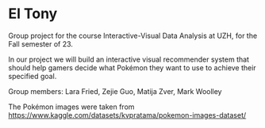 # El Tony
Group project for the course Interactive-Visual Data Analysis at UZH, for the Fall semester of 23.

In our project we will build an interactive visual recommender system that should help gamers decide what Pokémon they want to use to achieve their specified goal.

Group members: Lara Fried, Zejie Guo, Matija Zver, Mark Woolley

The Pokémon images were taken from https://www.kaggle.com/datasets/kvpratama/pokemon-images-dataset/
